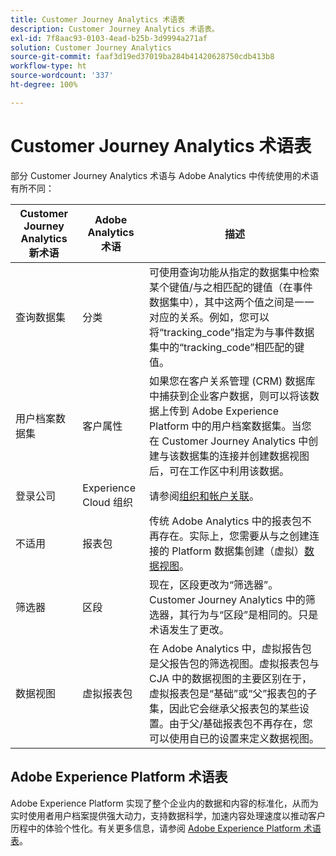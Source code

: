 ```yaml
---
title: Customer Journey Analytics 术语表
description: Customer Journey Analytics 术语表。
exl-id: 7f8aac93-0103-4ead-b25b-3d9994a271af
solution: Customer Journey Analytics
source-git-commit: faaf3d19ed37019ba284b41420628750cdb413b8
workflow-type: ht
source-wordcount: '337'
ht-degree: 100%

---
```


# Customer Journey Analytics 术语表

部分 Customer Journey Analytics 术语与 Adobe Analytics 中传统使用的术语有所不同：

| Customer Journey Analytics 新术语 | Adobe Analytics 术语 | 描述 |
|---|---|---|
| 查询数据集 | 分类 | 可使用查询功能从指定的数据集中检索某个键值/与之相匹配的键值（在事件数据集中），其中这两个值之间是一一对应的关系。例如，您可以将“tracking_code”指定为与事件数据集中的“tracking_code”相匹配的键值。 |
| 用户档案数据集 | 客户属性 | 如果您在客户关系管理 (CRM) 数据库中捕获到企业客户数据，则可以将该数据上传到 Adobe Experience Platform 中的用户档案数据集。当您在 Customer Journey Analytics 中创建与该数据集的连接并创建数据视图后，可在工作区中利用该数据。 |
| 登录公司 | Experience Cloud 组织 | 请参阅[组织和帐户关联](https://experienceleague.adobe.com/docs/core-services/interface/manage-users-and-products/organizations.html?lang=zh-Hans#topic_C31CB834F109465A82ED57FF0563B3F1)。 |
| 不适用 | 报表包 | 传统 Adobe Analytics 中的报表包不再存在。实际上，您需要从与之创建连接的 Platform 数据集创建（虚拟）[数据视图](/help/data-views/create-dataview.md)。 |
| 筛选器 | 区段 | 现在，区段更改为“筛选器”。Customer Journey Analytics 中的筛选器，其行为与“区段”是相同的。只是术语发生了更改。 |
| 数据视图 | 虚拟报表包 | 在 Adobe Analytics 中，虚拟报告包是父报告包的筛选视图。虚拟报表包与 CJA 中的数据视图的主要区别在于，虚拟报表包是“基础”或“父”报表包的子集，因此它会继承父报表包的某些设置。由于父/基础报表包不再存在，您可以使用自已的设置来定义数据视图。 |

## Adobe Experience Platform 术语表

Adobe Experience Platform 实现了整个企业内的数据和内容的标准化，从而为实时使用者用户档案提供强大动力，支持数据科学，加速内容处理速度以推动客户历程中的体验个性化。有关更多信息，请参阅 [Adobe Experience Platform 术语表](https://www.adobe.io/apis/experienceplatform/home/services/acp-glossary.html)。
